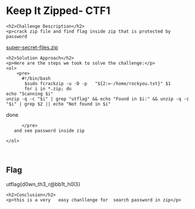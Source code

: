 <title>Keep It Zipped- CTF1</title>

<!DOCTYPE html>
<html>

<body>
    <h1>Keep It Zipped- CTF1</h1>

    <h2>Challenge Description</h2>
    <p>crack zip file and find flag inside zip that is protected by password 
<a href="https://phantom1ss.github.io/blog/2024/practice/cryptoctf1/keepitzipped/super-secret-files.zip">super-secret-files.zip</a>
</p>
 
    <h2>Solution Approach</h2>
    <p>Here are the steps we took to solve the challenge:</p>
    <ol>
        <pre>
          #!/bin/bash
           $sudo fcrackzip -u -D -p   "${2:=-/home/rockyou.txt}" $1
           for i in *.zip; do
    echo "Scanning $i"
    unzip -q -c "$i" | grep "utflag" && echo "Found in $i:" && unzip -q -c "$i" | grep $2 || echo "Not found in $i"
done

          </pre> 
       and see password inside zip 
    
    </ol>
<br>
    <h2>Flag</h2>
    <p class="flag">utflag{d0wn_th3_r@bb1t_h0l3}

</p>

    <h2>Conclusion</h2>
    <p>this is a very   easy chanllenge for  search password in zip</p>
</body>
</html>


